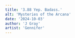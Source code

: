 ```yaml
---
title: '3.88 Yep. Badass.'
alt: 'Mysteries of the Arcana'
date: '2024-10-03'
author: 'J Gray'
artist: 'Gennifer'
---
```

